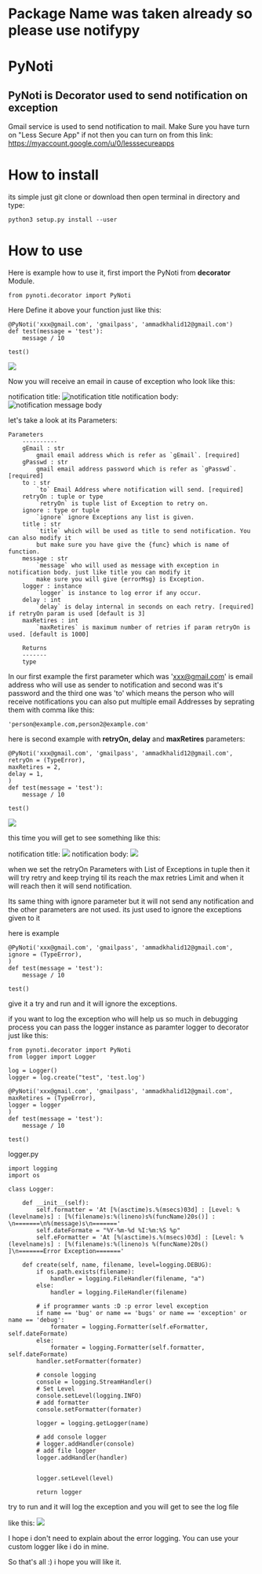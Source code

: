 # Package Name was taken already so please use notifypy
# PyNoti
## PyNoti is Decorator used to send notification on exception
Gmail service is used to send notification to mail.
Make Sure you have turn on "Less Secure App" if not then you can turn on from this link:
https://myaccount.google.com/u/0/lesssecureapps

# How to install
its simple just git clone or download then open terminal in directory and type:

```python3 setup.py install --user```

# How to use
Here is example how to use it, first import the PyNoti from <b>decorator</b> Module.

```from pynoti.decorator import PyNoti```

Here Define it above your function just like this:

```
@PyNoti('xxx@gmail.com', 'gmailpass', 'ammadkhalid12@gmail.com')
def test(message = 'test'):
    message / 10

test()
```

<img src="https://i.imgur.com/qK55INQ.png"></img>

Now you will receive an email in cause of exception who look like this:

notification title:
<img src='https://i.imgur.com/AQLUQNd.png' title='notification title'></img>
notification body:
<img src='https://i.imgur.com/e1VUBeZ.png' title='notification message body'></img>

let's take a look at its Parameters:

```
Parameters
    ----------
    gEmail : str
        gmail email address which is refer as `gEmail`. [required]
    gPasswd : str
        gmail email address password which is refer as `gPasswd`. [required]
    to : str
        `to` Email Address where notification will send. [required]
    retryOn : tuple or type
        `retryOn` is tuple list of Exception to retry on.
    ignore : type or tuple
        `ignore` ignore Exceptions any list is given.
    title : str
        `title` which will be used as title to send notification. You can also modify it
        but make sure you have give the {func} which is name of function.
    message : str
        `message` who will used as message with exception in notification body. just like title you can modify it
        make sure you will give {errorMsg} is Exception.
    logger : instance
        `logger` is instance to log error if any occur.
    delay : int
        `delay` is delay internal in seconds on each retry. [required] if retryOn param is used [default is 3]
    maxRetires : int
        `maxRetires` is maximum number of retries if param retryOn is used. [default is 1000]

    Returns
    -------
    type
```

In our first example the first parameter which was 'xxx@gmail.com' is email address who will use as sender to notification
and second was it's password and the third one was 'to' which means the person who will receive notifications
you can also put multiple email Addresses by seprating them with comma like this:


```
'person@example.com,person2@example.com'
```

here is second example with <b>retryOn, delay</b> and <b>maxRetires</b> parameters:

```
@PyNoti('xxx@gmail.com', 'gmailpass', 'ammadkhalid12@gmail.com',
retryOn = (TypeError),
maxRetires = 2,
delay = 1,
)
def test(message = 'test'):
    message / 10

test()
```

<img src="https://i.imgur.com/fgbH97S.png"></img>

this time you will get to see something like this:

notification title:
<img src="https://i.imgur.com/riA2Lqf.png"></img>
notification body:
<img src="https://i.imgur.com/7KDrcNJ.png"></img>

when we set the retryOn Parameters with List of Exceptions in tuple then it will try retry and keep trying til
its reach the max retries Limit and when it will reach then it will send notification.

Its same thing with ignore parameter but it will not send any notification and the other parameters are not used.
its just used to ignore the exceptions given to it

here is example

```
@PyNoti('xxx@gmail.com', 'gmailpass', 'ammadkhalid12@gmail.com',
ignore = (TypeError),
)
def test(message = 'test'):
    message / 10

test()
```

give it a try and run and it will ignore the exceptions.

if you want to log the exception who will help us so much in debugging process
you can pass the logger instance as paramter logger to decorator
just like this:

```
from pynoti.decorator import PyNoti
from logger import Logger

log = Logger()
logger = log.create("test", 'test.log')

@PyNoti('xxx@gmail.com', 'gmailpass', 'ammadkhalid12@gmail.com',
maxRetires = (TypeError),
logger = logger
)
def test(message = 'test'):
    message / 10

test()
```

logger.py


```
import logging
import os

class Logger:

    def __init__(self):
        self.formatter = 'At [%(asctime)s.%(msecs)03d] : [Level: %(levelname)s] : [%(filename)s:%(lineno)s%(funcName)20s()] : \n=======\n%(message)s\n======='
        self.dateFormate = "%Y-%m-%d %I:%m:%S %p"
        self.eFormatter = 'At [%(asctime)s.%(msecs)03d] : [Level: %(levelname)s] : [%(filename)s:%(lineno)s %(funcName)20s() ]\n=======Error Exception======='

    def create(self, name, filename, level=logging.DEBUG):
        if os.path.exists(filename):
            handler = logging.FileHandler(filename, "a")
        else:
            handler = logging.FileHandler(filename)

        # if programmer wants :D :p error level exception
        if name == 'bug' or name == 'bugs' or name == 'exception' or name == 'debug':
            formater = logging.Formatter(self.eFormatter, self.dateFormate)
        else:
            formater = logging.Formatter(self.formatter, self.dateFormate)
        handler.setFormatter(formater)

        # console logging
        console = logging.StreamHandler()
        # Set Level
        console.setLevel(logging.INFO)
        # add formatter
        console.setFormatter(formater)

        logger = logging.getLogger(name)

        # add console logger
        # logger.addHandler(console)
        # add file logger
        logger.addHandler(handler)


        logger.setLevel(level)

        return logger
```

try to run and it will log the exception and you will get to see the log file

like this:
<img src="https://i.imgur.com/8d1Kovu.png"></img>

I hope i don't need to explain about the error logging. You can use your custom logger like i do in mine.

So that's all :) i hope you will like it.
